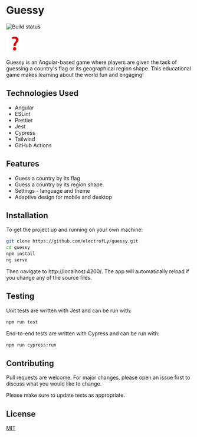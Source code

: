 # Guessy

![Build status](https://github.com/electrofLy/guessy/actions/workflows/ci.yml/badge.svg)

![Guessy](./src/assets/icons/icon-48x48.png)

Guessy is an Angular-based game where players are given the task of guessing a country's flag or its geographical region shape. This educational game makes learning about the world fun and engaging!

## Technologies Used

- Angular
- ESLint
- Prettier
- Jest
- Cypress
- Tailwind
- GitHub Actions

## Features

- Guess a country by its flag
- Guess a country by its region shape
- Settings - language and theme
- Adaptive design for mobile and desktop

## Installation

To get the project up and running on your own machine:

```bash
git clone https://github.com/electrofLy/guessy.git
cd guessy
npm install
ng serve
```

Then navigate to http://localhost:4200/. The app will automatically reload if you change any of the source files.

## Testing

Unit tests are written with Jest and can be run with:

```bash
npm run test
```

End-to-end tests are written with Cypress and can be run with:

```bash
npm run cypress:run
```

## Contributing

Pull requests are welcome. For major changes, please open an issue first to discuss what you would like to change.

Please make sure to update tests as appropriate.

## License

[MIT](https://choosealicense.com/licenses/mit/)

